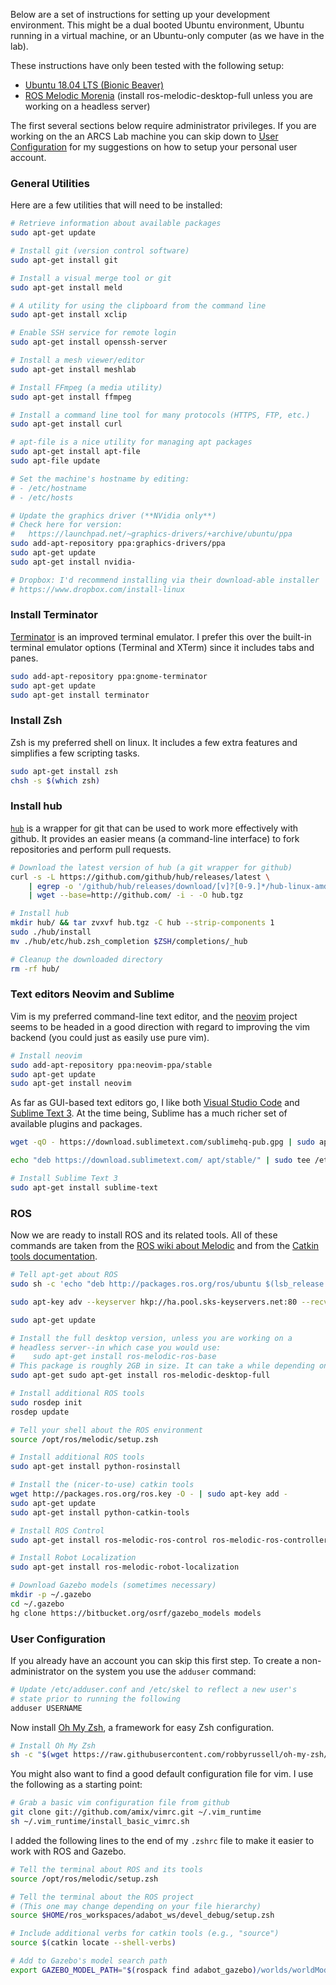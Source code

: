
Below are a set of instructions for setting up your development environment. This might be a dual booted Ubuntu environment, Ubuntu running in a virtual machine, or an Ubuntu-only computer (as we have in the lab).

These instructions have only been tested with the following setup:

- [Ubuntu 18.04 LTS (Bionic Beaver)](https://wiki.ubuntu.com/BionicBeaver/ReleaseNotes)
- [ROS Melodic Morenia](http://wiki.ros.org/melodic/Installation) (install ros-melodic-desktop-full unless you are working on a headless server)

The first several sections below require administrator privileges. If you are working on the an ARCS Lab machine you can skip down to [User Configuration](#user-configuration) for my suggestions on how to setup your personal user account.

### General Utilities

Here are a few utilities that will need to be installed:

```bash
# Retrieve information about available packages
sudo apt-get update

# Install git (version control software)
sudo apt-get install git

# Install a visual merge tool or git
sudo apt-get install meld

# A utility for using the clipboard from the command line
sudo apt-get install xclip

# Enable SSH service for remote login
sudo apt-get install openssh-server

# Install a mesh viewer/editor
sudo apt-get install meshlab

# Install FFmpeg (a media utility)
sudo apt-get install ffmpeg

# Install a command line tool for many protocols (HTTPS, FTP, etc.)
sudo apt-get install curl

# apt-file is a nice utility for managing apt packages
sudo apt-get install apt-file
sudo apt-file update

# Set the machine's hostname by editing:
# - /etc/hostname
# - /etc/hosts

# Update the graphics driver (**NVidia only**)
# Check here for version:
#   https://launchpad.net/~graphics-drivers/+archive/ubuntu/ppa
sudo add-apt-repository ppa:graphics-drivers/ppa
sudo apt-get update
sudo apt-get install nvidia-

# Dropbox: I'd recommend installing via their download-able installer
# https://www.dropbox.com/install-linux
```

### Install Terminator

[Terminator](https://gnometerminator.blogspot.com/p/introduction.html) is an improved terminal emulator. I prefer this over the built-in terminal emulator options (Terminal and XTerm) since it includes tabs and panes.

```bash
sudo add-apt-repository ppa:gnome-terminator
sudo apt-get update
sudo apt-get install terminator
```

### Install Zsh

Zsh is my preferred shell on linux. It includes a few extra features and simplifies a few scripting tasks.

```bash
sudo apt-get install zsh
chsh -s $(which zsh)
```

### Install hub

[`hub`](https://hub.github.com/) is a wrapper for git that can be used to work more effectively with github. It provides an easier means (a command-line interface) to fork repositories and perform pull requests.

```bash
# Download the latest version of hub (a git wrapper for github)
curl -s -L https://github.com/github/hub/releases/latest \
	| egrep -o '/github/hub/releases/download/[v]?[0-9.]*/hub-linux-amd64.*tgz' \
	| wget --base=http://github.com/ -i - -O hub.tgz

# Install hub
mkdir hub/ && tar zvxvf hub.tgz -C hub --strip-components 1
sudo ./hub/install
mv ./hub/etc/hub.zsh_completion $ZSH/completions/_hub

# Cleanup the downloaded directory
rm -rf hub/
```

### Text editors Neovim and Sublime

Vim is my preferred command-line text editor, and the [neovim](https://neovim.io/) project seems to be headed in a good direction with regard to improving the vim backend (you could just as easily use pure vim).

```bash
# Install neovim
sudo add-apt-repository ppa:neovim-ppa/stable
sudo apt-get update
sudo apt-get install neovim
```

As far as GUI-based text editors go, I like both [Visual Studio Code](https://code.visualstudio.com/) and [Sublime Text 3](https://www.sublimetext.com/3). At the time being, Sublime has a much richer set of available plugins and packages.

```bash
wget -qO - https://download.sublimetext.com/sublimehq-pub.gpg | sudo apt-key add -

echo "deb https://download.sublimetext.com/ apt/stable/" | sudo tee /etc/apt/sources.list.d/sublime-text.list

# Install Sublime Text 3
sudo apt-get install sublime-text
```

### ROS

Now we are ready to install ROS and its related tools. All of these commands are taken from the [ROS wiki about Melodic](http://wiki.ros.org/melodic/Installation) and from the [Catkin tools documentation](http://catkin-tools.readthedocs.io/en/latest/installing.html).

```bash
# Tell apt-get about ROS
sudo sh -c 'echo "deb http://packages.ros.org/ros/ubuntu $(lsb_release -sc) main" > /etc/apt/sources.list.d/ros-latest.list'

sudo apt-key adv --keyserver hkp://ha.pool.sks-keyservers.net:80 --recv-key 421C365BD9FF1F717815A3895523BAEEB01FA116

sudo apt-get update

# Install the full desktop version, unless you are working on a
# headless server--in which case you would use:
#    sudo apt-get install ros-melodic-ros-base
# This package is roughly 2GB in size. It can take a while depending on your internet connection.
sudo apt-get sudo apt-get install ros-melodic-desktop-full

# Install additional ROS tools
sudo rosdep init
rosdep update

# Tell your shell about the ROS environment
source /opt/ros/melodic/setup.zsh

# Install additional ROS tools
sudo apt-get install python-rosinstall

# Install the (nicer-to-use) catkin tools
wget http://packages.ros.org/ros.key -O - | sudo apt-key add -
sudo apt-get update
sudo apt-get install python-catkin-tools

# Install ROS Control
sudo apt-get install ros-melodic-ros-control ros-melodic-ros-controllers

# Install Robot Localization
sudo apt-get install ros-melodic-robot-localization

# Download Gazebo models (sometimes necessary)
mkdir -p ~/.gazebo
cd ~/.gazebo
hg clone https://bitbucket.org/osrf/gazebo_models models
```

### User Configuration

If you already have an account you can skip this first step. To create a non-administrator on the system you use the `adduser` command:

```bash
# Update /etc/adduser.conf and /etc/skel to reflect a new user's
# state prior to running the following
adduser USERNAME
```

Now install [Oh My Zsh](http://ohmyz.sh/), a framework for easy Zsh configuration.

```bash
# Install Oh My Zsh
sh -c "$(wget https://raw.githubusercontent.com/robbyrussell/oh-my-zsh/master/tools/install.sh -O -)"
```

You might also want to find a good default configuration file for vim. I use the following as a starting point:

```bash
# Grab a basic vim configuration file from github
git clone git://github.com/amix/vimrc.git ~/.vim_runtime
sh ~/.vim_runtime/install_basic_vimrc.sh
```

I added the following lines to the end of my `.zshrc` file to make it easier to work with ROS and Gazebo.

```bash
# Tell the terminal about ROS and its tools
source /opt/ros/melodic/setup.zsh

# Tell the terminal about the ROS project
# (This one may change depending on your file hierarchy)
source $HOME/ros_workspaces/adabot_ws/devel_debug/setup.zsh

# Include additional verbs for catkin tools (e.g., "source")
source $(catkin locate --shell-verbs)

# Add to Gazebo's model search path
export GAZEBO_MODEL_PATH="$(rospack find adabot_gazebo)/worlds/worldModels:$GAZEBO_MODEL_PATH"
```
